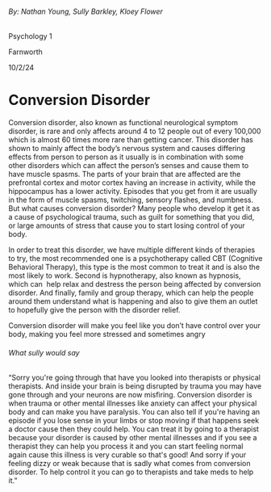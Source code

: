 ###### By: Nathan Young, Sully Barkley, Kloey Flower

Psychology 1

Farnworth

10/2/24

# Conversion Disorder

Conversion disorder, also known as functional neurological symptom disorder, is rare and only affects around 4 to 12 people out of every 100,000 which is almost 60 times more rare than getting cancer. This disorder has shown to mainly affect the body’s nervous system and causes differing effects from person to person as it usually is in combination with some other disorders which can affect the person’s senses and cause them to have muscle spasms. The parts of your brain that are affected are the prefrontal cortex and motor cortex having an increase in activity, while the hippocampus has a lower activity. Episodes that you get from it are usually in the form of muscle spasms, twitching, sensory flashes, and numbness. But what causes conversion disorder? Many people who develop it get it as a cause of psychological trauma, such as guilt for something that you did, or large amounts of stress that cause you to start losing control of your body.

In order to treat this disorder, we have multiple different kinds of therapies to try, the most recommended one is a psychotherapy called CBT (Cognitive Behavioral Therapy), this type is the most common to treat it and is also the most likely to work. Second is hypnotherapy, also known as hypnosis, which can  help relax and destress the person being affected by conversion disorder. And finally, family and group therapy, which can help the people around them understand what is happening and also to give them an outlet to hopefully give the person with the disorder relief.

Conversion disorder will make you feel like you don’t have control over your body, making you feel more stressed and sometimes angry

###### What sully would say

“Sorry you're going through that have you looked into therapists or physical therapists. And inside your brain is being disrupted by trauma you may have gone through and your neurons are now misfiring. Conversion disorder is when trauma or other mental illnesses like anxiety can affect your physical body and can make you have paralysis. You can also tell if you're having an episode if you lose sense in your limbs or stop moving if that happens seek a doctor cause then they could help. You can treat it by going to a therapist because your disorder is caused by other mental illnesses and if you see a therapist they can help you process it and you can start feeling normal again cause this illness is very curable so that's good! And sorry if your feeling dizzy or weak because that is sadly what comes from conversion disorder. To help control it you can go to therapists and take meds to help it.”